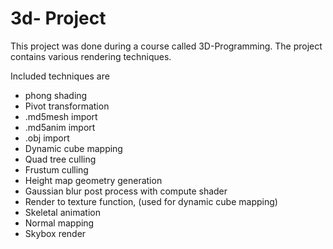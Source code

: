 # 3d- Project

This project was done during a course called 3D-Programming. 
The project contains various rendering techniques.


Included techniques are

  - phong shading
  - Pivot transformation
  - .md5mesh import
  - .md5anim import
  - .obj import
  - Dynamic cube mapping
  - Quad tree culling
  - Frustum culling
  - Height map geometry generation
  - Gaussian blur post process with compute shader
  - Render to texture function, (used for dynamic cube mapping)
  - Skeletal animation
  - Normal mapping
  - Skybox render 
  
  

